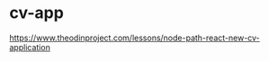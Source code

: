 # cv-app

https://www.theodinproject.com/lessons/node-path-react-new-cv-application

<!--
todo:
-scroll to change on resume
-change position of sections ^ or v
-polish comments and code

bugs:

-->
